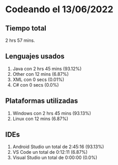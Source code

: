 # Codeando el 13/06/2022

## Tiempo total
2 hrs 57 mins.

## Lenguajes usados
1. Java con 2 hrs 45 mins (93.12%)
1. Other con 12 mins (6.87%)
1. XML con 0 secs (0.01%)
1. C# con 0 secs (0.0%)

## Plataformas utilizadas
1. Windows con 2 hrs 45 mins (93.13%)
1. Linux con 12 mins (6.87%)

## IDEs
1. Android Studio un total de 2:45:16 (93.13%)
1. VS Code un total de 0:12:11 (6.87%)
1. Visual Studio un total de 0:00:00 (0.0%)
